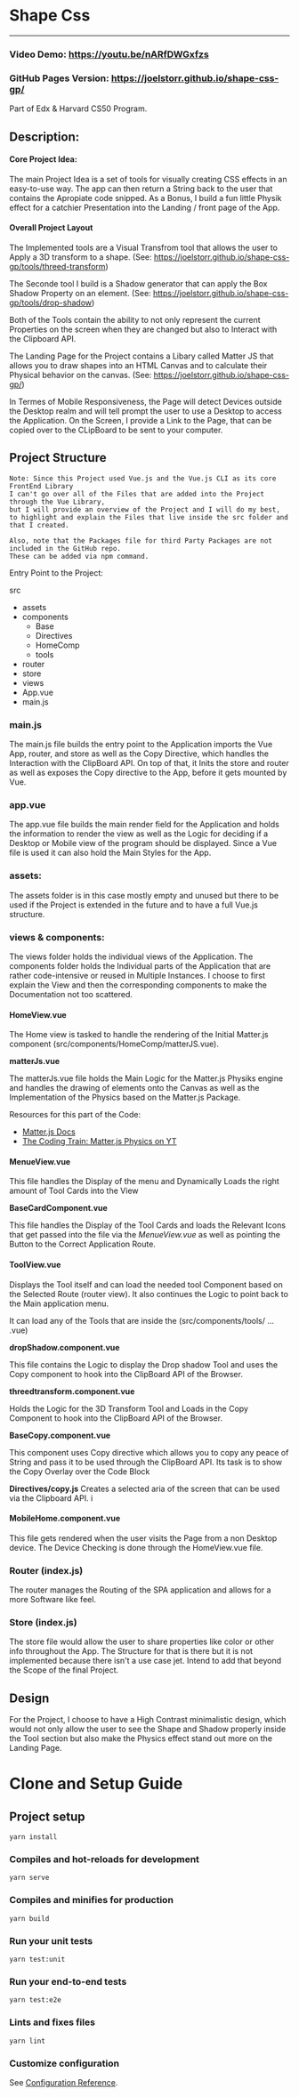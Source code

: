 # Shape Css
<hr/>


### Video Demo: https://youtu.be/nARfDWGxfzs
### GitHub Pages Version: https://joelstorr.github.io/shape-css-gp/

Part of Edx & Harvard CS50 Program.

## Description:

#### Core Project Idea:
The main Project Idea is a set of tools for visually creating CSS effects in an easy-to-use way. The app can then return a String back to the user that contains the Apropiate code snipped. As a Bonus, I build a fun little Physik effect for a catchier Presentation into the Landing / front page of the App.

#### Overall Project Layout
The Implemented tools are a Visual Transfrom tool that allows the user to Apply a 3D transform to a shape. 
(See: https://joelstorr.github.io/shape-css-gp/tools/threed-transform)

The Seconde tool  I build is a Shadow generator that can apply the Box Shadow Property on an element. 
(See: https://joelstorr.github.io/shape-css-gp/tools/drop-shadow)

Both of the Tools contain the ability to not only represent the current Properties on the screen when they are changed but also to Interact with the Clipboard API.

The Landing Page for the Project contains a Libary called Matter JS that allows you to draw shapes into an HTML Canvas and to calculate their Physical behavior on the canvas. 
(See: https://joelstorr.github.io/shape-css-gp/)

In Termes of Mobile Responsiveness, the Page will detect Devices outside the Desktop realm and will tell prompt the user to use a Desktop to access the Application. On the Screen, I provide a Link to the Page, that can be copied over to the CLipBoard to be sent to your computer.


## Project Structure

```
Note: Since this Project used Vue.js and the Vue.js CLI as its core FrontEnd Library
I can't go over all of the Files that are added into the Project through the Vue Library,
but I will provide an overview of the Project and I will do my best,
to highlight and explain the Files that live inside the src folder and that I created.

Also, note that the Packages file for third Party Packages are not included in the GitHub repo.
These can be added via npm command.
```

Entry Point to the Project:

src

- assets
- components
  - Base
  - Directives
  - HomeComp
  - tools   
- router
- store
- views
- App.vue
- main.js


### main.js
The main.js file builds the entry point to the Application imports the Vue App, router, and store as well as the Copy Directive, which handles the Interaction with the ClipBoard API. On top of that, it Inits the store and router as well as exposes the Copy directive to the App, before it gets mounted by Vue.


### app.vue
The app.vue file builds the main render field for the Application and holds the information to render the view as well as the Logic for deciding if a Desktop or Mobile view of the program should be displayed. Since a Vue file is used it can also hold the Main Styles for the App.

### assets:
The assets folder is in this case mostly empty and unused but there to be used if the Project is extended in the future and to have a full Vue.js structure.

### views & components:
The views folder holds the individual views of the Application. The components folder holds the Individual parts of the Application that are rather code-intensive or reused in Multiple Instances. I choose to first explain the View and then the corresponding components to make the Documentation not too scattered.

#### HomeView.vue 
The Home view is tasked to handle the rendering of the Initial Matter.js component (src/components/HomeComp/matterJS.vue).

**matterJs.vue**

The matterJs.vue file holds the Main Logic for the Matter.js Physiks engine and handles the drawing of elements onto the Canvas as well as the Implementation of the Physics based on the Matter.js Package.

Resources for this part of the Code:
- [Matter.js Docs](https://brm.io/matter-js/)
- [The Coding Train: Matter.js Physics on YT](https://www.youtube.com/watch?v=urR596FsU68&list=PLRqwX-V7Uu6bLh3T_4wtrmVHOrOEM1ig_)

#### MenueView.vue
This file handles the Display of the menu and Dynamically Loads the right amount of Tool Cards into the View

**BaseCardComponent.vue**

This file handles the Display of the Tool Cards and loads the Relevant Icons that get passed into the file via the *MenueView.vue* as well as pointing the Button to the Correct Application Route.

#### ToolView.vue
Displays the Tool itself and can load the needed tool Component based on the Selected Route (router view). It also continues the Logic to point back to the Main application menu.

It can load any of the Tools that are inside the (src/components/tools/ ... .vue)

**dropShadow.component.vue**

This file contains the Logic to display the Drop shadow Tool and uses the Copy component to hook into the ClipBoard API of the Browser.

**threedtransform.component.vue**

Holds the Logic for the 3D Transform Tool and Loads in the Copy Component to hook into the ClipBoard API of the Browser.

**BaseCopy.component.vue**

 This component uses Copy directive which allows you to copy any peace of String and pass it to be used through the ClipBoard API. Its task is to show the Copy Overlay over the Code Block
 
 **Directives/copy.js**
 Creates a selected aria of the screen that can be used via the Clipboard API. i


#### MobileHome.component.vue
This file gets rendered when the user visits the Page from a non Desktop device. The Device Checking is done through the HomeView.vue file.


### Router (index.js)
The router manages the Routing of the SPA application and allows for a more Software like feel.

### Store (index.js)
The store file would allow the user to share properties like color or other info throughout the App. The Structure for that is there but it is not implemented because there isn't a use case jet. Intend to add that beyond the Scope of the final Project.



## Design
For the Project, I choose to have a High Contrast minimalistic design, which would not only allow the user to see the Shape and Shadow properly inside the Tool section but also make the Physics effect stand out more on the Landing Page.





# Clone and Setup Guide 

## Project setup
```
yarn install
```

### Compiles and hot-reloads for development
```
yarn serve
```

### Compiles and minifies for production
```
yarn build
```

### Run your unit tests
```
yarn test:unit
```

### Run your end-to-end tests
```
yarn test:e2e
```

### Lints and fixes files
```
yarn lint
```

### Customize configuration
See [Configuration Reference](https://cli.vuejs.org/config/).
